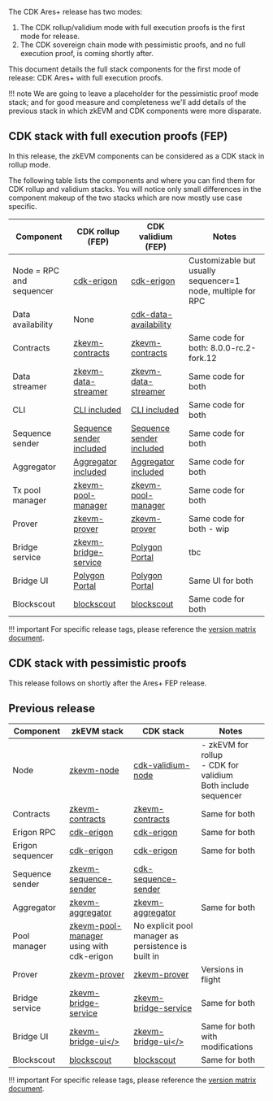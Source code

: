 The CDK Ares+ release has two modes:

1. The CDK rollup/validium mode with full execution proofs is the first mode for release.
2. The CDK sovereign chain mode with pessimistic proofs, and no full execution proof, is coming shortly after.

This document details the full stack components for the first mode of release: CDK Ares+ with full execution proofs.

!!! note
    We are going to leave a placeholder for the pessimistic proof mode stack; and for good measure and completeness we'll add details of the previous stack in which zkEVM and CDK components were more disparate.

## CDK stack with full execution proofs (FEP)

In this release, the zkEVM components can be considered as a CDK stack in rollup mode. 

The following table lists the components and where you can find them for CDK rollup and validium stacks. You will notice only small differences in the component makeup of the two stacks which are now mostly use case specific.

| Component | CDK rollup (FEP) | CDK validium (FEP) | Notes |
| --- | --- | --- | --- |
| Node = RPC and sequencer | <a href=https://github.com/0xPolygonHermez/cdk-erigon>cdk-erigon</a> | <a href=https://github.com/0xPolygonHermez/cdk-erigon>cdk-erigon</a> | Customizable but usually sequencer=1 node, multiple for RPC |
| Data availability | None | <a href=https://github.com/0xPolygon/cdk-data-availability>cdk-data-availability</a> |  |
| Contracts | <a href=https://github.com/0xPolygonHermez/zkevm-contracts>zkevm-contracts</a> | <a href=https://github.com/0xPolygonHermez/zkevm-contracts>zkevm-contracts</a>  | Same code for both: 8.0.0-rc.2-fork.12 |
| Data streamer | <a href=https://github.com/0xPolygon/zkevm-data-streamer>zkevm-data-streamer</a> | <a href=https://github.com/0xPolygon/zkevm-data-streamer>zkevm-data-streamer</a>  | Same code for both |
| CLI | <a href=https://github.com/0xPolygon/cdk>CLI included</a> | <a href=https://github.com/0xPolygon/cdk>CLI included</a>  | Same code for both |
| Sequence sender | <a href=https://github.com/0xPolygon/cdk>Sequence sender included</a> | <a href=https://github.com/0xPolygon/cdk>Sequence sender included</a>  | Same code for both |
| Aggregator | <a href=https://github.com/0xPolygon/cdk>Aggregator included</a> | <a href=https://github.com/0xPolygon/cdk>Aggregator included</a> | Same code for both |
| Tx pool manager | <a href=https://github.com/0xPolygon/zkevm-pool-manager>zkevm-pool-manager | <a href=https://github.com/0xPolygon/zkevm-pool-manager>zkevm-pool-manager | Same code for both |
| Prover | <a href=https://github.com/0xPolygonHermez/zkevm-prover>zkevm-prover</a> | <a href=https://github.com/0xPolygonHermez/zkevm-prover>zkevm-prover</a> | Same code for both - wip |
| Bridge service | <a href=https://github.com/0xPolygonHermez/zkevm-bridge-service>zkevm-bridge-service</a> | <a href=https://portal.polygon.technology/>Polygon Portal</a>  | tbc |
| Bridge UI | <a href=https://portal.polygon.technology/>Polygon Portal</a>  | <a href=https://portal.polygon.technology/>Polygon Portal</a>  | Same UI for both |
| Blockscout | <a href=https://github.com/0xPolygonHermez/blockscout>blockscout</a> | <a href=https://github.com/0xPolygonHermez/blockscout>blockscout</a> | Same code for both |

!!! important
    For specific release tags, please reference the [version matrix document](version-matrix.md).

## CDK stack with pessimistic proofs

This release follows on shortly after the Ares+ FEP release.

## Previous release

| Component | zkEVM stack | CDK stack | Notes |
| --- | --- | --- | --- |
|  Node | <a href=https://github.com/0xPolygonHermez/zkevm-node/tree/feature/fork-11>zkevm-node</a> | <a href=https://github.com/0xPolygon/cdk-validium-node>cdk-validium-node</a> | - zkEVM for rollup </br>- CDK for validium </br>Both include sequencer |
| Contracts | <a href=https://github.com/0xPolygonHermez/zkevm-contracts/releases/tag/v6.0.0-rc.1-fork.9>zkevm-contracts</a> | <a href=https://github.com/0xPolygonHermez/zkevm-contracts/releases/tag/v6.0.0-rc.1-fork.9>zkevm-contracts</a> | Same for both |
| Erigon RPC | <a href=https://github.com/0xPolygonHermez/cdk-erigon>cdk-erigon</a> | <a href=https://github.com/0xPolygonHermez/cdk-erigon>cdk-erigon</a> | Same for both |
| Erigon sequencer | <a href=https://github.com/0xPolygonHermez/cdk-erigon>cdk-erigon</a> | <a href=https://github.com/0xPolygonHermez/cdk-erigon>cdk-erigon</a> | Same for both |
| Sequence sender | <a href=https://github.com/0xPolygonHermez/zkevm-sequence-sender>zkevm-sequence-sender</a> | <a href=https://github.com/0xPolygon/cdk-sequence-sender>cdk-sequence-sender</a> |  |
| Aggregator | <a href=https://github.com/0xPolygonHermez/zkevm-aggregator>zkevm-aggregator</a>  | <a href=https://github.com/0xPolygonHermez/zkevm-aggregator>zkevm-aggregator</a> | Same for both |
| Pool manager | <a href=https://github.com/0xPolygon/zkevm-pool-manager>zkevm-pool-manager</a> using with cdk-erigon | No explicit pool manager as persistence is built in |  |
| Prover | <a href=https://github.com/0xPolygonHermez/zkevm-prover>zkevm-prover<a>  | <a href=https://github.com/0xPolygonHermez/zkevm-prover>zkevm-prover<a> | Versions in flight |
| Bridge service | <a href=https://github.com/0xPolygonHermez/zkevm-bridge-service>zkevm-bridge-service</a> | <a href=https://github.com/0xPolygonHermez/zkevm-bridge-service>zkevm-bridge-service</a> | Same for both |
| Bridge UI | <a href=https://github.com/0xPolygonHermez/zkevm-bridge-ui>zkevm-bridge-ui</> | <a href=https://github.com/0xPolygonHermez/zkevm-bridge-ui>zkevm-bridge-ui</> | Same for both with modifications |
| Blockscout | <a href=https://github.com/0xPolygonHermez/blockscout>blockscout</a> | <a href=https://github.com/0xPolygonHermez/blockscout>blockscout</a> | Same for both |

!!! important
    For specific release tags, please reference the [version matrix document](version-matrix.md).